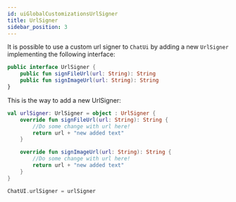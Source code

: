 ```yaml
---
id: uiGlobalCustomizationsUrlSigner
title: UrlSigner
sidebar_position: 3
---
```


It is possible to use a custom url signer to `ChatUi` by adding a new `UrlSigner` implementing the following interface:

```kotlin
public interface UrlSigner {
    public fun signFileUrl(url: String): String
    public fun signImageUrl(url: String): String
}
```

This is the way to  add a new UrlSigner:

```kotlin
val urlSigner: UrlSigner = object : UrlSigner {
    override fun signFileUrl(url: String): String {
        //Do some change with url here!
        return url + "new added text"
    }

    override fun signImageUrl(url: String): String {
        //Do some change with url here!
        return url + "new added text"
    }
}

ChatUI.urlSigner = urlSigner
```
